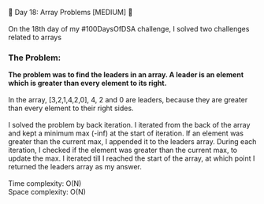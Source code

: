 🎉 Day 18: Array Problems [MEDIUM] 🎉<br><br>
On the 18th day of my #100DaysOfDSA challenge, I solved two challenges related to arrays

### The Problem:
<b>The problem was to find the leaders in an array. A leader is an element which is greater than every element to its right.</b><br><br>
In the array, [3,2,1,4,2,0], 4, 2 and 0 are leaders, because they are greater than every element to their right sides. <br><br>
I solved the problem by back iteration. I iterated from the back of the array and kept a minimum max (-inf) at the start of iteration. If an element was greater than the current max, I appended it to the leaders array. During each iteration, I checked if the element was greater than the current max, to update the max. I iterated till I reached the start of the array, at which point I returned the leaders array as my answer. <br><br>
Time complexity: O(N)<br>
Space complexity: O(N)

